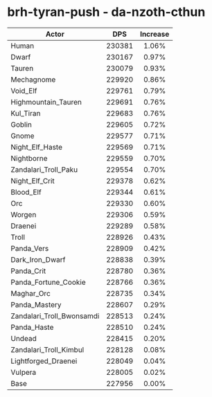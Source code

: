 # brh-tyran-push - da-nzoth-cthun
| Actor | DPS | Increase |
|---|:---:|:---:|
|Human|230381|1.06%|
|Dwarf|230167|0.97%|
|Tauren|230079|0.93%|
|Mechagnome|229920|0.86%|
|Void_Elf|229761|0.79%|
|Highmountain_Tauren|229691|0.76%|
|Kul_Tiran|229683|0.76%|
|Goblin|229605|0.72%|
|Gnome|229577|0.71%|
|Night_Elf_Haste|229569|0.71%|
|Nightborne|229559|0.70%|
|Zandalari_Troll_Paku|229554|0.70%|
|Night_Elf_Crit|229378|0.62%|
|Blood_Elf|229344|0.61%|
|Orc|229330|0.60%|
|Worgen|229306|0.59%|
|Draenei|229289|0.58%|
|Troll|228926|0.43%|
|Panda_Vers|228909|0.42%|
|Dark_Iron_Dwarf|228838|0.39%|
|Panda_Crit|228780|0.36%|
|Panda_Fortune_Cookie|228766|0.36%|
|Maghar_Orc|228735|0.34%|
|Panda_Mastery|228607|0.29%|
|Zandalari_Troll_Bwonsamdi|228513|0.24%|
|Panda_Haste|228510|0.24%|
|Undead|228415|0.20%|
|Zandalari_Troll_Kimbul|228128|0.08%|
|Lightforged_Draenei|228049|0.04%|
|Vulpera|228005|0.02%|
|Base|227956|0.00%|
